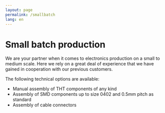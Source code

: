 ```yaml
---
layout: page
permalink: /smallbatch
lang: en
---
```


# Small batch production
We are your partner when it comes to electronics production on a small to medium scale. Here we rely on a great deal of experience that we have gained in cooperation with our previous customers.

The following technical options are available:
- Manual assembly of THT components of any kind
- Assembly of SMD components up to size 0402 and 0.5mm pitch as standard
- Assembly of cable connectors